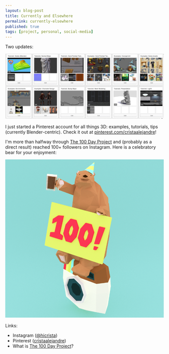 ```yaml
---
layout: blog-post
title: Currently and Elsewhere
permalink: currently-elsewhere
published: true
tags: [project, personal, social-media]
---
```

Two updates: 

![Pinterest screenshot](/images/blog/pinterest.png)

I just started a Pinterest account for all things 3D: examples, tutorials, tips (currently Blender-centric). Check it out at [pinterest.com/cristaalejandre](https://www.pinterest.com/cristaalejandre/)!  

I'm more than halfway through [The 100 Day Project](https://thegreatdiscontent.com/100days) and (probably as a direct result) reached 100+ followers on Instagram. Here is a celebratory bear for your enjoyment:

![Instagram bear](/images/blog/100_insta.png)

Links: 

* Instagram ([@hicrista](http://instagram.com/hicrista))
* Pinterest ([cristaalejandre](https://www.pinterest.com/cristaalejandre/))
* What is [The 100 Day Project](https://thegreatdiscontent.com/100days)? 